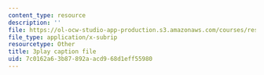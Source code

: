 ```yaml
---
content_type: resource
description: ''
file: https://ol-ocw-studio-app-production.s3.amazonaws.com/courses/res-3-003-learn-to-build-your-own-videogame-with-the-unity-game-engine-and-microsoft-kinect-january-iap-2017/7c0162a63b87892aacd968d1eff55980_Zqi2n4oZgvk.srt
file_type: application/x-subrip
resourcetype: Other
title: 3play caption file
uid: 7c0162a6-3b87-892a-acd9-68d1eff55980
---
```

